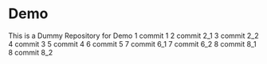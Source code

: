 # Demo
This is a Dummy Repository for Demo
1 commit 1
2 commit 2_1
3 commit 2_2
4 commit 3
5 commit 4
6 commit 5
7 commit 6_1
7 commit 6_2
8 commit 8_1
8 commit 8_2